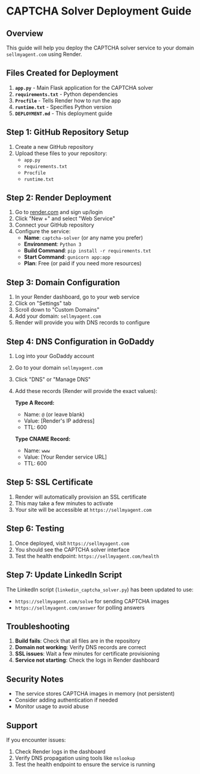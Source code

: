 # CAPTCHA Solver Deployment Guide

## Overview
This guide will help you deploy the CAPTCHA solver service to your domain `sellmyagent.com` using Render.

## Files Created for Deployment

1. **`app.py`** - Main Flask application for the CAPTCHA solver
2. **`requirements.txt`** - Python dependencies
3. **`Procfile`** - Tells Render how to run the app
4. **`runtime.txt`** - Specifies Python version
5. **`DEPLOYMENT.md`** - This deployment guide

## Step 1: GitHub Repository Setup

1. Create a new GitHub repository
2. Upload these files to your repository:
   - `app.py`
   - `requirements.txt`
   - `Procfile`
   - `runtime.txt`

## Step 2: Render Deployment

1. Go to [render.com](https://render.com) and sign up/login
2. Click "New +" and select "Web Service"
3. Connect your GitHub repository
4. Configure the service:
   - **Name**: `captcha-solver` (or any name you prefer)
   - **Environment**: `Python 3`
   - **Build Command**: `pip install -r requirements.txt`
   - **Start Command**: `gunicorn app:app`
   - **Plan**: Free (or paid if you need more resources)

## Step 3: Domain Configuration

1. In your Render dashboard, go to your web service
2. Click on "Settings" tab
3. Scroll down to "Custom Domains"
4. Add your domain: `sellmyagent.com`
5. Render will provide you with DNS records to configure

## Step 4: DNS Configuration in GoDaddy

1. Log into your GoDaddy account
2. Go to your domain `sellmyagent.com`
3. Click "DNS" or "Manage DNS"
4. Add these records (Render will provide the exact values):

   **Type A Record:**
   - Name: `@` (or leave blank)
   - Value: [Render's IP address]
   - TTL: 600

   **Type CNAME Record:**
   - Name: `www`
   - Value: [Your Render service URL]
   - TTL: 600

## Step 5: SSL Certificate

1. Render will automatically provision an SSL certificate
2. This may take a few minutes to activate
3. Your site will be accessible at `https://sellmyagent.com`

## Step 6: Testing

1. Once deployed, visit `https://sellmyagent.com`
2. You should see the CAPTCHA solver interface
3. Test the health endpoint: `https://sellmyagent.com/health`

## Step 7: Update LinkedIn Script

The LinkedIn script (`linkedin_captcha_solver.py`) has been updated to use:
- `https://sellmyagent.com/solve` for sending CAPTCHA images
- `https://sellmyagent.com/answer` for polling answers

## Troubleshooting

1. **Build fails**: Check that all files are in the repository
2. **Domain not working**: Verify DNS records are correct
3. **SSL issues**: Wait a few minutes for certificate provisioning
4. **Service not starting**: Check the logs in Render dashboard

## Security Notes

- The service stores CAPTCHA images in memory (not persistent)
- Consider adding authentication if needed
- Monitor usage to avoid abuse

## Support

If you encounter issues:
1. Check Render logs in the dashboard
2. Verify DNS propagation using tools like `nslookup`
3. Test the health endpoint to ensure the service is running 
